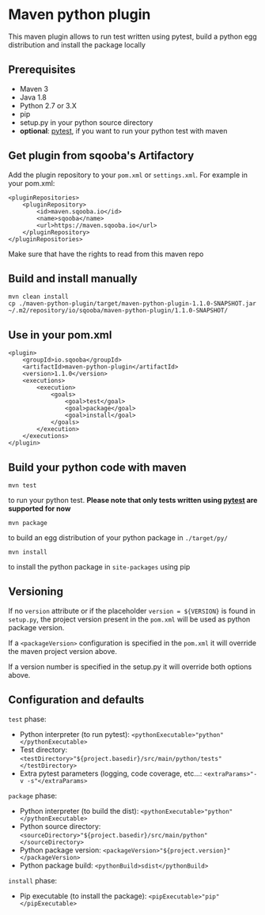 # Maven python plugin

This maven plugin allows to run test written using pytest,
build a python egg distribution and install the package locally

## Prerequisites

* Maven 3
* Java 1.8
* Python 2.7 or 3.X
* pip
* setup.py in your python source directory
* __optional__: [pytest](https://docs.pytest.org/en/latest/usage.html), if you want to run your python test with maven

## Get plugin from sqooba's Artifactory

Add the plugin repository to your `pom.xml` or `settings.xml`. For example in your pom.xml:

    <pluginRepositories>
        <pluginRepository>
            <id>maven.sqooba.io</id>
            <name>sqooba</name>
            <url>https://maven.sqooba.io</url>
        </pluginRepository>
    </pluginRepositories>

Make sure that have the rights to read from this maven repo

## Build and install manually

    mvn clean install
    cp ./maven-python-plugin/target/maven-python-plugin-1.1.0-SNAPSHOT.jar ~/.m2/repository/io/sqooba/maven-python-plugin/1.1.0-SNAPSHOT/

## Use in your pom.xml

    <plugin>
        <groupId>io.sqooba</groupId>
        <artifactId>maven-python-plugin</artifactId>
        <version>1.1.0</version>
        <executions>
            <execution>
                <goals>
                    <goal>test</goal>
                    <goal>package</goal>
                    <goal>install</goal>
                </goals>
            </execution>
        </executions>
    </plugin>

## Build your python code with maven

    mvn test

to run your python test. __Please note that only tests written using [pytest](https://docs.pytest.org/en/latest/usage.html) are supported for now__

    mvn package

to build an egg distribution of your python package in `./target/py/`

    mvn install

to install the python package in `site-packages` using pip

## Versioning

If no `version` attribute or if the placeholder `version = ${VERSION}` is found in `setup.py`,
the project version present in the `pom.xml` will be used as python package version.

If a `<packageVersion>` configuration is specified in the `pom.xml` it will override
the maven project version above.

If a version number is specified in the setup.py it will override both options above.


## Configuration and defaults

`test` phase:
* Python interpreter (to run pytest): `<pythonExecutable>"python"</pythonExecutable>`
* Test directory: `<testDirectory>"${project.basedir}/src/main/python/tests"</testDirectory>`
* Extra pytest parameters (logging, code coverage, etc...: `<extraParams>"-v -s"</extraParams>`

`package` phase:

* Python interpreter (to build the dist): `<pythonExecutable>"python"</pythonExecutable>`
* Python source directory: `<sourceDirectory>"${project.basedir}/src/main/python"</sourceDirectory>`
* Python package version: `<packageVersion>"${project.version}"</packageVersion>`
* Python package build: `<pythonBuild>sdist</pythonBuild>`

`install` phase:

* Pip executable (to install the package): `<pipExecutable>"pip"</pipExecutable>`